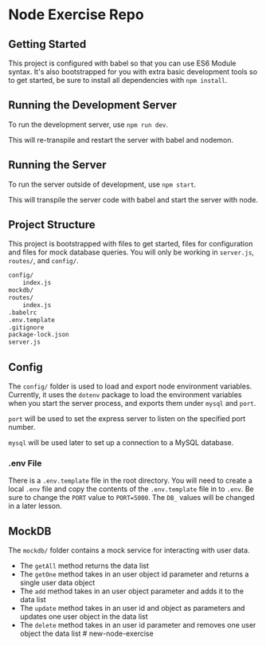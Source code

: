 # Node Exercise Repo

## Getting Started

This project is configured with babel so that you can use ES6 Module syntax. It's also bootstrapped for you with extra basic development tools so to get started, be sure to install all dependencies with `npm install`.

## Running the Development Server

To run the development server, use `npm run dev`.

This will re-transpile and restart the server with babel and nodemon.

## Running the Server

To run the server outside of development, use `npm start`.

This will transpile the server code with babel and start the server with node.

## Project Structure

This project is bootstrapped with files to get started, files for configuration and files for mock database queries. You will only be working in `server.js`, `routes/`, and `config/`.

```txt
config/
    index.js
mockdb/
routes/
    index.js
.babelrc
.env.template
.gitignore
package-lock.json
server.js
```

## Config

The `config/` folder is used to load and export node environment variables. Currently, it uses the `dotenv` package to load the environment variables when you start the server process, and exports them under `mysql` and `port`.

`port` will be used to set the express server to listen on the specified port number.

`mysql` will be used later to set up a connection to a MySQL database.

### .env File

There is a `.env.template` file in the root directory. You will need to create a local `.env` file and copy the contents of the `.env.template` file in to `.env`. Be sure to change the `PORT` value to `PORT=5000`. The `DB_` values will be changed in a later lesson.

## MockDB

The `mockdb/` folder contains a mock service for interacting with user data.

- The `getAll` method returns the data list
- The `getOne` method takes in an user object id parameter and returns a single user data object
- The `add` method takes in an user object parameter and adds it to the data list
- The `update` method takes in an user id and object as parameters and updates one user object in the data list
- The `delete` method takes in an user id parameter and removes one user object the data list
#   n e w - n o d e - e x e r c i s e  
 